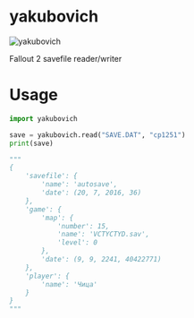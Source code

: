 # yakubovich

![yakubovich](http://i.imgur.com/bNBfA0Z.jpg)  

Fallout 2 savefile reader/writer

# Usage
```python
import yakubovich

save = yakubovich.read("SAVE.DAT", "cp1251")
print(save)

"""
{
    'savefile': {
        'name': 'autosave',
        'date': (20, 7, 2016, 36)
    },
    'game': {
        'map': {
            'number': 15,
            'name': 'VCTYCTYD.sav',
            'level': 0
        }, 
        'date': (9, 9, 2241, 40422771)
    },
    'player': {
        'name': 'Чица'
    }
}
"""
```
